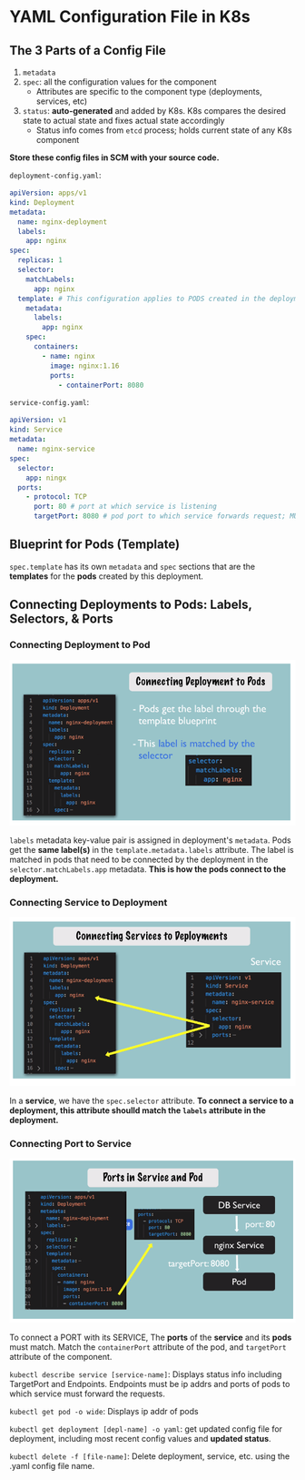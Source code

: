 # YAML Configuration File in K8s

## The 3 Parts of a Config File

1. `metadata`
2. `spec`: all the configuration values for the component
   - Attributes are specific to the component type (deployments, services, etc)
3. `status`: **auto-generated** and added by K8s. K8s compares the desired state
   to actual state and fixes actual state accordingly
   - Status info comes from `etcd` process; holds current state of any K8s
     component

**Store these config files in SCM with your source code.**

`deployment-config.yaml`:

```yaml
apiVersion: apps/v1
kind: Deployment
metadata:
  name: nginx-deployment
  labels:
    app: nginx
spec:
  replicas: 1
  selector:
    matchLabels:
      app: nginx
  template: # This configuration applies to PODS created in the deployment
    metadata:
      labels:
        app: nginx
    spec:
      containers:
        - name: nginx
          image: nginx:1.16
          ports:
            - containerPort: 8080
```

`service-config.yaml`:

```yaml
apiVersion: v1
kind: Service
metadata:
  name: nginx-service
spec:
  selector:
    app: ningx
  ports:
    - protocol: TCP
      port: 80 # port at which service is listening
      targetPort: 8080 # pod port to which service forwards request; MUST match containerPort
```

## Blueprint for Pods (Template)

`spec.template` has its own `metadata` and `spec` sections that are the
**templates** for the **pods** created by this deployment.

## Connecting Deployments to Pods: Labels, Selectors, & Ports

### Connecting Deployment to Pod

![connecting depl to pod](./connecting-depl-to-pod.png)

`labels` metadata key-value pair is assigned in deployment's `metadata`. Pods
get the **same label(s)** in the `template.metadata.labels` attribute. The label
is matched in pods that need to be connected by the deployment in the
`selector.matchLabels.app` metadata. **This is how the pods connect to the
deployment.**

### Connecting Service to Deployment

![connecting service to depl](./connect-srvc-to-depl.png)

In a **service**, we have the `spec.selector` attribute. **To connect a service
to a deployment, this attribute shoulld match the `labels` attribute in the
deployment.**

### Connecting Port to Service

![connect port to service](./connect-port-to-service.png)

To connect a PORT with its SERVICE, The **ports** of the **service** and its
**pods** must match. Match the `containerPort` attribute of the pod, and
`targetPort` attribute of the component.

`kubectl describe service [service-name]`: Displays status info including
TargetPort and Endpoints. Endpoints must be ip addrs and ports of pods to which
service must forward the requests.

`kubectl get pod -o wide`: Displays ip addr of pods

`kubectl get deployment [depl-name] -o yaml`: get updated config file for
deployment, including most recent config values and **updated status**.

`kubectl delete -f [file-name]`: Delete deployment, service, etc. using the
.yaml config file name.
